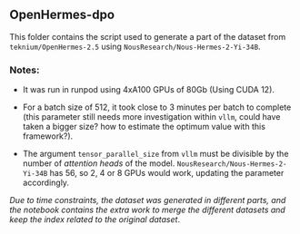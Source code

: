 ## OpenHermes-dpo

This folder contains the script used to generate a part of the dataset from `teknium/OpenHermes-2.5` using `NousResearch/Nous-Hermes-2-Yi-34B`.

### Notes:

- It was run in runpod using 4xA100 GPUs of 80Gb (Using CUDA 12).

- For a batch size of 512, it took close to 3 minutes per batch to complete (this parameter still needs more investigation within `vllm`, could have taken a bigger size? how to estimate the optimum value with this framework?).

- The argument `tensor_parallel_size` from `vllm` must be divisible by the number of *attention heads* of the model. `NousResearch/Nous-Hermes-2-Yi-34B` has 56, so 2, 4 or 8 GPUs would work, updating the parameter accordingly.

*Due to time constraints, the dataset was generated in different parts, and the notebook contains the extra work to merge the different datasets and keep the index related to the original dataset*.